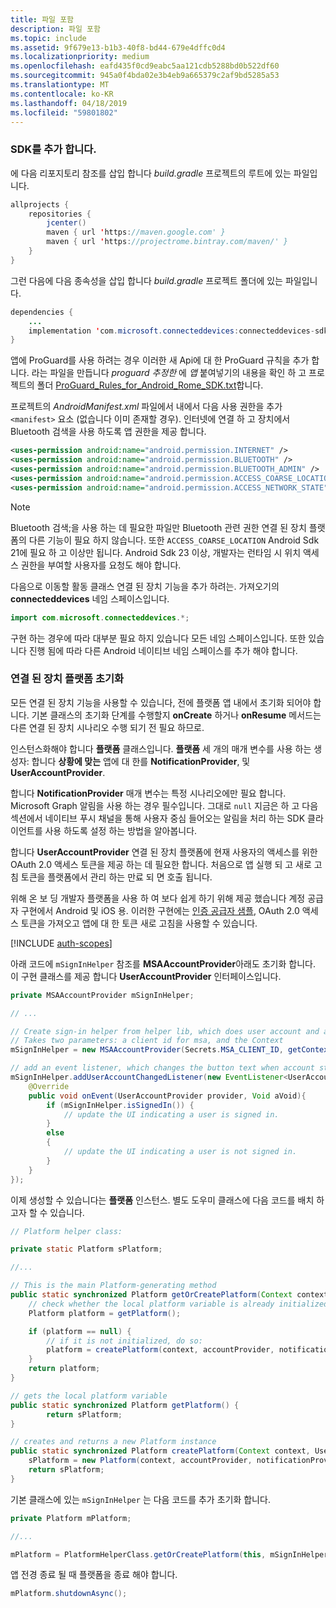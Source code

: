 ```yaml
---
title: 파일 포함
description: 파일 포함
ms.topic: include
ms.assetid: 9f679e13-b1b3-40f8-bd44-679e4dffc0d4
ms.localizationpriority: medium
ms.openlocfilehash: eafd435f0cd9eabc5aa121cdb5288bd0b522df60
ms.sourcegitcommit: 945a0f4bda02e3b4eb9a665379c2af9bd5285a53
ms.translationtype: MT
ms.contentlocale: ko-KR
ms.lasthandoff: 04/18/2019
ms.locfileid: "59801802"
---
```

### <a name="add-the-sdk"></a>SDK를 추가 합니다.

에 다음 리포지토리 참조를 삽입 합니다 *build.gradle* 프로젝트의 루트에 있는 파일입니다.

```java
allprojects {
    repositories {
        jcenter()
        maven { url 'https://maven.google.com' }
        maven { url 'https://projectrome.bintray.com/maven/' }
    }
}
```
그런 다음에 다음 종속성을 삽입 합니다 _build.gradle_ 프로젝트 폴더에 있는 파일입니다.

```java
dependencies { 
    ...
    implementation 'com.microsoft.connecteddevices:connecteddevices-sdk:0.11.0'
}
```

앱에 ProGuard를 사용 하려는 경우 이러한 새 Api에 대 한 ProGuard 규칙을 추가 합니다. 라는 파일을 만듭니다 *proguard 추정한* 에 *앱* 붙여넣기의 내용을 확인 하 고 프로젝트의 폴더 [ProGuard_Rules_for_Android_Rome_SDK.txt](https://github.com/Microsoft/project-rome/blob/master/Android/ProGuard_Rules_for_Android_Rome_SDK.txt)합니다.

프로젝트의 *AndroidManifest.xml* 파일에서 내에서 다음 사용 권한을 추가 `<manifest>` 요소 (없습니다 이미 존재할 경우). 인터넷에 연결 하 고 장치에서 Bluetooth 검색을 사용 하도록 앱 권한을 제공 합니다.

```xml
<uses-permission android:name="android.permission.INTERNET" />
<uses-permission android:name="android.permission.BLUETOOTH" />
<uses-permission android:name="android.permission.BLUETOOTH_ADMIN" />
<uses-permission android:name="android.permission.ACCESS_COARSE_LOCATION" />
<uses-permission android:name="android.permission.ACCESS_NETWORK_STATE" />
```

> [!NOTE]
> Bluetooth 검색;을 사용 하는 데 필요한 파일만 Bluetooth 관련 권한 연결 된 장치 플랫폼의 다른 기능이 필요 하지 않습니다. 또한 `ACCESS_COARSE_LOCATION` Android Sdk 21에 필요 하 고 이상만 됩니다. Android Sdk 23 이상, 개발자는 런타임 시 위치 액세스 권한을 부여할 사용자를 요청도 해야 합니다.

다음으로 이동할 활동 클래스 연결 된 장치 기능을 추가 하려는. 가져오기의 **connecteddevices** 네임 스페이스입니다.

```java
import com.microsoft.connecteddevices.*;
```

구현 하는 경우에 따라 대부분 필요 하지 있습니다 모든 네임 스페이스입니다. 또한 있습니다 진행 됨에 따라 다른 Android 네이티브 네임 스페이스를 추가 해야 합니다.

### <a name="initialize-the-connected-devices-platform"></a>연결 된 장치 플랫폼 초기화

모든 연결 된 장치 기능을 사용할 수 있습니다, 전에 플랫폼 앱 내에서 초기화 되어야 합니다. 기본 클래스의 초기화 단계를 수행할지 **onCreate** 하거나 **onResume** 메서드는 다른 연결 된 장치 시나리오 수행 되기 전 필요 하므로. 

인스턴스화해야 합니다 **플랫폼** 클래스입니다. **플랫폼** 세 개의 매개 변수를 사용 하는 생성자: 합니다 **상황에 맞는** 앱에 대 한를 **NotificationProvider**, 및 **UserAccountProvider**.

합니다 **NotificationProvider** 매개 변수는 특정 시나리오에만 필요 합니다. Microsoft Graph 알림을 사용 하는 경우 필수입니다. 그대로 `null` 지금은 하 고 다음 섹션에서 네이티브 푸시 채널을 통해 사용자 중심 들어오는 알림을 처리 하는 SDK 클라이언트를 사용 하도록 설정 하는 방법을 알아봅니다.

합니다 **UserAccountProvider** 연결 된 장치 플랫폼에 현재 사용자의 액세스를 위한 OAuth 2.0 액세스 토큰을 제공 하는 데 필요한 합니다. 처음으로 앱 실행 되 고 새로 고침 토큰을 플랫폼에서 관리 하는 만료 되 면 호출 됩니다. 

위해 온 보 딩 개발자 플랫폼을 사용 하 여 보다 쉽게 하기 위해 제공 했습니다 계정 공급자 구현에서 Android 및 iOS 용. 이러한 구현에는 [인증 공급자 샘플](https://github.com/Microsoft/project-rome/tree/master/Android/samples/account-provider-sample), OAuth 2.0 액세스 토큰을 가져오고 앱에 대 한 토큰 새로 고침을 사용할 수 있습니다.

[!INCLUDE [auth-scopes](../auth-scopes.md)]

아래 코드에 `mSignInHelper` 참조를 **MSAAccountProvider**아래도 초기화 합니다. 이 구현 클래스를 제공 합니다 **UserAccountProvider** 인터페이스입니다.

```java
private MSAAccountProvider mSignInHelper;

// ...

// Create sign-in helper from helper lib, which does user account and access token management for us
// Takes two parameters: a client id for msa, and the Context
mSignInHelper = new MSAAccountProvider(Secrets.MSA_CLIENT_ID, getContext());

// add an event listener, which changes the button text when account state changes
mSignInHelper.addUserAccountChangedListener(new EventListener<UserAccountProvider, Void>() {
    @Override
    public void onEvent(UserAccountProvider provider, Void aVoid){
        if (mSignInHelper.isSignedIn()) {
            // update the UI indicating a user is signed in.
        }
        else
        {
            // update the UI indicating a user is not signed in.
        }
    }
});
```

이제 생성할 수 있습니다는 **플랫폼** 인스턴스. 별도 도우미 클래스에 다음 코드를 배치 하고자 할 수 있습니다. 

```java
// Platform helper class:

private static Platform sPlatform;

//...

// This is the main Platform-generating method
public static synchronized Platform getOrCreatePlatform(Context context, UserAccountProvider accountProvider, NotificationProvider notificationProvider) {
    // check whether the local platform variable is already initialized.
    Platform platform = getPlatform();

    if (platform == null) {
        // if it is not initialized, do so:
        platform = createPlatform(context, accountProvider, notificationProvider);
    }
    return platform;
}

// gets the local platform variable
public static synchronized Platform getPlatform() {
        return sPlatform;
}

// creates and returns a new Platform instance
public static synchronized Platform createPlatform(Context context, UserAccountProvider accountProvider, NotificationProvider notificationProvider) {
    sPlatform = new Platform(context, accountProvider, notificationProvider);
    return sPlatform;
}
```
기본 클래스에 있는 `mSignInHelper` 는 다음 코드를 추가 초기화 합니다.

```java
private Platform mPlatform;

//...

mPlatform = PlatformHelperClass.getOrCreatePlatform(this, mSignInHelper, null);
```

앱 전경 종료 될 때 플랫폼을 종료 해야 합니다.

```Java
mPlatform.shutdownAsync();
```
